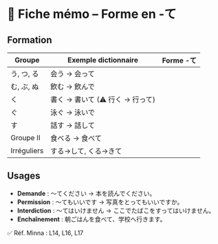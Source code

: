 # 📘 Fiche mémo – Forme en -て

## Formation
| Groupe | Exemple dictionnaire | Forme -て |
|--------|----------------------|-----------|
| う, つ, る | 会う → 会って |
| む, ぶ, ぬ | 飲む → 飲んで |
| く | 書く → 書いて (⚠ 行く → 行って) |
| ぐ | 泳ぐ → 泳いで |
| す | 話す → 話して |
| Groupe II | 食べる → 食べて |
| Irréguliers | する→して, くる→きて |

## Usages
- **Demande** : ～てください → 本を読んでください。  
- **Permission** : ～てもいいです → 写真をとってもいいですか。  
- **Interdiction** : ～てはいけません → ここでたばこをすってはいけません。  
- **Enchaînement** : 朝ごはんを食べて、学校へ行きます。  

✅ Réf. Minna : L14, L16, L17

